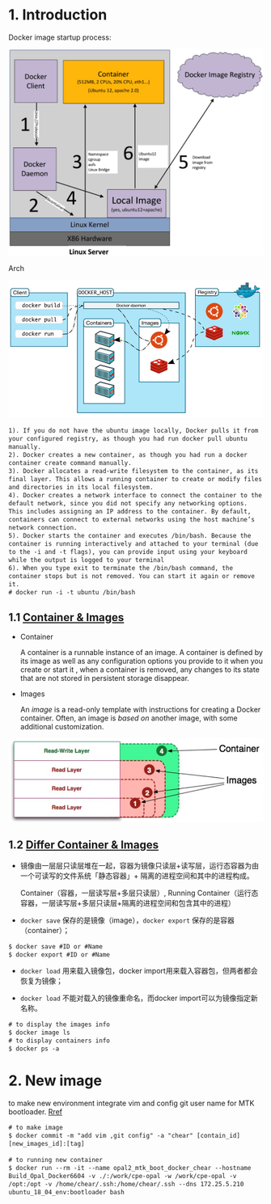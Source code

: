 # 1. Introduction

Docker image startup process:

![docker](./img/docker_startup_process.png)



Arch

![docker_arch](./img/docker_arch.bmp)

```shell
1). If you do not have the ubuntu image locally, Docker pulls it from your configured registry, as though you had run docker pull ubuntu manually.
2). Docker creates a new container, as though you had run a docker container create command manually.
3). Docker allocates a read-write filesystem to the container, as its final layer. This allows a running container to create or modify files and directories in its local filesystem.
4). Docker creates a network interface to connect the container to the default network, since you did not specify any networking options. This includes assigning an IP address to the container. By default, containers can connect to external networks using the host machine’s network connection.
5). Docker starts the container and executes /bin/bash. Because the container is running interactively and attached to your terminal (due to the -i and -t flags), you can provide input using your keyboard while the output is logged to your terminal
6). When you type exit to terminate the /bin/bash command, the container stops but is not removed. You can start it again or remove it.
# docker run -i -t ubuntu /bin/bash
```



## 1.1 [Container &  Images](<https://docs.docker.com/get-started/overview/>)

- Container

  A container is a runnable instance of an image. A container is defined by its image as well as any configuration options you provide to it when you create or start it , when a container is removed, any changes to its state that are not stored in persistent storage disappear.

- Images

  An *image* is a read-only template with instructions for creating a Docker container. Often, an image is *based on* another image, with some additional customization.

![container_images](./img/container_images.bmp)

## 1.2 [Differ Container & Images](<https://zhuanlan.zhihu.com/p/348837988>)

- 镜像由一层层只读层堆在一起，容器为镜像只读层+读写层，运行态容器为由一个可读写的文件系统「静态容器」+ 隔离的进程空间和其中的进程构成。 

  Container（容器，一层读写层+多层只读层）, Running Container（运行态容器，一层读写层+多层只读层+隔离的进程空间和包含其中的进程）

- ``docker save`` 保存的是镜像（image），``docker export`` 保存的是容器（container）；

```shell
$ docker save #ID or #Name
$ docker export #ID or #Name
```

- ``docker load`` 用来载入镜像包，docker import用来载入容器包，但两者都会恢复为镜像；

- ``docker load`` 不能对载入的镜像重命名，而docker import可以为镜像指定新名称。

```shell
# to display the images info
$ docker image ls
# to display containers info
$ docker ps -a
```



# 2. New image

to make new  environment  integrate vim and config git user name for  MTK bootloader. [Rref](https://zhuanlan.zhihu.com/p/366271256)

```shell
# to make image
$ docker commit -m "add vim ,git config" -a "chear" [contain_id] [new_images_id]:[tag]

# to running new container
$ docker run --rm -it --name opal2_mtk_boot_docker_chear --hostname Build_Opal_Docker6604 -v ./:/work/cpe-opal -w /work/cpe-opal -v /opt:/opt -v /home/chear/.ssh:/home/chear/.ssh --dns 172.25.5.210 ubuntu_18_04_env:bootloader bash
```





